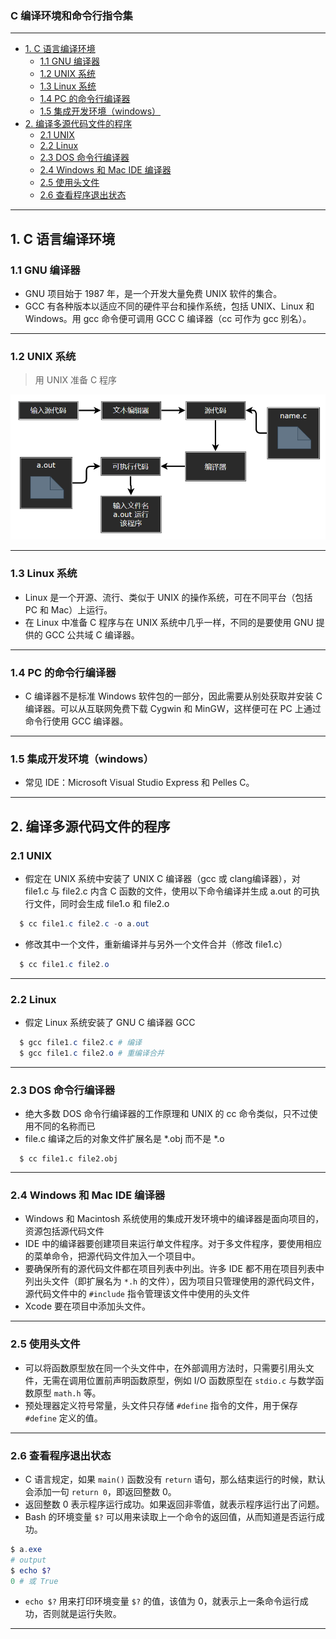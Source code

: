 ### C 编译环境和命令行指令集

---
- [1. C 语言编译环境](#1-c-语言编译环境)
	- [1.1 GNU 编译器](#11-gnu-编译器)
	- [1.2 UNIX 系统](#12-unix-系统)
	- [1.3 Linux 系统](#13-linux-系统)
	- [1.4 PC 的命令行编译器](#14-pc-的命令行编译器)
	- [1.5 集成开发环境（windows）](#15-集成开发环境windows)
- [2. 编译多源代码文件的程序](#2-编译多源代码文件的程序)
	- [2.1 UNIX](#21-unix)
	- [2.2 Linux](#22-linux)
	- [2.3 DOS 命令行编译器](#23-dos-命令行编译器)
	- [2.4 Windows 和 Mac IDE 编译器](#24-windows-和-mac-ide-编译器)
	- [2.5 使用头文件](#25-使用头文件)
	- [2.6 查看程序退出状态](#26-查看程序退出状态)


---
## 1. C 语言编译环境

### 1.1 GNU 编译器

- GNU 项目始于 1987 年，是一个开发大量免费 UNIX 软件的集合。
- GCC 有各种版本以适应不同的硬件平台和操作系统，包括 UNIX、Linux 和 Windows。用 gcc 命令便可调用 GCC C 编译器（cc 可作为 gcc 别名）。

---
### 1.2 UNIX 系统

> 用 UNIX 准备 C 程序

   ![UNIX准备C程序](../../.img/Unix%20编译%20C.png)

---
### 1.3 Linux 系统

- Linux 是一个开源、流行、类似于 UNIX 的操作系统，可在不同平台（包括 PC 和 Mac）上运行。
- 在 Linux 中准备 C 程序与在 UNIX 系统中几乎一样，不同的是要使用 GNU 提供的 GCC 公共域 C 编译器。

---
### 1.4 PC 的命令行编译器

- C 编译器不是标准 Windows 软件包的一部分，因此需要从别处获取并安装 C 编译器。可以从互联网免费下载 Cygwin 和 MinGW，这样便可在 PC 上通过命令行使用 GCC 编译器。

---
### 1.5 集成开发环境（windows）

- 常见 IDE：Microsoft Visual Studio Express 和 Pelles C。

---
## 2. 编译多源代码文件的程序

### 2.1 UNIX

- 假定在 UNIX 系统中安装了 UNIX C 编译器（gcc 或 clang编译器），对 file1.c 与 file2.c 内含 C 函数的文件，使用以下命令编译并生成 a.out 的可执行文件，同时会生成 file1.o 和 file2.o

```powershell
  $ cc file1.c file2.c -o a.out
```

- 修改其中一个文件，重新编译并与另外一个文件合并（修改 file1.c）

```powershell
  $ cc file1.c file2.o
```

---
### 2.2 Linux

- 假定 Linux 系统安装了 GNU C 编译器 GCC

```powershell
  $ gcc file1.c file2.c # 编译
  $ gcc file1.c file2.o # 重编译合并
```

---
### 2.3 DOS 命令行编译器

- 绝大多数 DOS 命令行编译器的工作原理和 UNIX 的 cc 命令类似，只不过使用不同的名称而已
- file.c 编译之后的对象文件扩展名是 *.obj 而不是 *.o

```shell
  $ cc file1.c file2.obj
```

---
### 2.4 Windows 和 Mac IDE 编译器

- Windows 和 Macintosh 系统使用的集成开发环境中的编译器是面向项目的，资源包括源代码文件
- IDE 中的编译器要创建项目来运行单文件程序。对于多文件程序，要使用相应的菜单命令，把源代码文件加入一个项目中。
- 要确保所有的源代码文件都在项目列表中列出。许多 IDE 都不用在项目列表中列出头文件（即扩展名为 ```*.h``` 的文件），因为项目只管理使用的源代码文件，源代码文件中的 ```#include``` 指令管理该文件中使用的头文件
- Xcode 要在项目中添加头文件。

---
### 2.5 使用头文件

- 可以将函数原型放在同一个头文件中，在外部调用方法时，只需要引用头文件，无需在调用位置前声明函数原型，例如 I/O 函数原型在 ```stdio.c``` 与数学函数原型 ```math.h``` 等。
- 预处理器定义符号常量，头文件只存储 ```#define``` 指令的文件，用于保存 ```#define``` 定义的值。

---
### 2.6 查看程序退出状态

- C 语言规定，如果 ```main()``` 函数没有 ```return``` 语句，那么结束运行的时候，默认会添加一句 ```return 0```，即返回整数 0。
- 返回整数 0 表示程序运行成功。如果返回非零值，就表示程序运行出了问题。
- Bash 的环境变量 ```$?``` 可以用来读取上一个命令的返回值，从而知道是否运行成功。

```powershell
$ a.exe
# output
$ echo $?
0 # 或 True
```

- ```echo $?``` 用来打印环境变量 ```$?``` 的值，该值为 0，就表示上一条命令运行成功，否则就是运行失败。

---